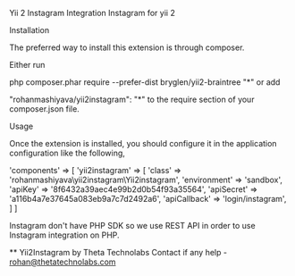 Yii 2 Instagram Integration
Instagram for yii 2

Installation

The preferred way to install this extension is through composer.

Either run

php composer.phar require --prefer-dist bryglen/yii2-braintree "*"
or add

"rohanmashiyava/yii2instagram": "*"
to the require section of your composer.json file.

Usage

Once the extension is installed, you should configure it in the application configuration like the following,

'components' => [
    'yii2instagram' => [
        'class' => 'rohanmashiyava\yii2instagram\Yii2instagram',
        'environment' => 'sandbox',
        'apiKey' => '8f6432a39aec4e99b2d0b54f93a35564',
	'apiSecret' => 'a116b4a7e37645a083eb9a7c7d2492a6',
	'apiCallback' => 'login/instagram',
    ]
]

Instagram don't have PHP SDK so we use REST API in order to use Instagram integration on PHP.

** Yii2Instagram  by Theta Technolabs
Contact if any help - rohan@thetatechnolabs.com

